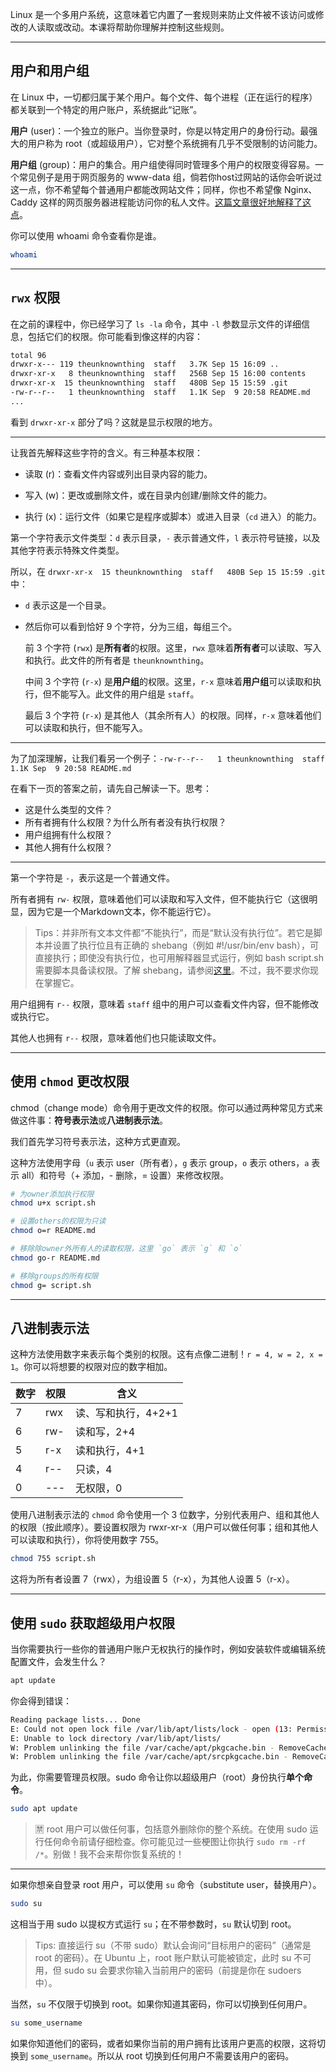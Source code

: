 Linux 是一个多用户系统，这意味着它内置了一套规则来防止文件被不该访问或修改的人读取或改动。本课将帮助你理解并控制这些规则。

---

## 用户和用户组

在 Linux 中，一切都归属于某个用户。每个文件、每个进程（正在运行的程序）都关联到一个特定的用户账户，系统据此“记账”。

**用户** (user)：一个独立的账户。当你登录时，你是以特定用户的身份行动。最强大的用户称为 root（或超级用户），它对整个系统拥有几乎不受限制的访问能力。

**用户组** (group)：用户的集合。用户组使得同时管理多个用户的权限变得容易。一个常见例子是用于网页服务的 www-data 组，倘若你host过网站的话你会听说过这一点，你不希望每个普通用户都能改网站文件；同样，你也不希望像 Nginx、Caddy 这样的网页服务器进程能访问你的私人文件。[这篇文章很好地解释了这点](https://askubuntu.com/questions/873839/what-is-the-www-data-user)。

你可以使用 whoami 命令查看你是谁。

```bash
whoami
```

---

## `rwx` 权限

在之前的课程中，你已经学习了 `ls -la` 命令，其中 `-l` 参数显示文件的详细信息，包括它们的权限。你可能看到像这样的内容：

```bash
total 96
drwxr-x--- 119 theunknownthing  staff   3.7K Sep 15 16:09 ..
drwxr-xr-x   8 theunknownthing  staff   256B Sep 15 16:00 contents
drwxr-xr-x  15 theunknownthing  staff   480B Sep 15 15:59 .git
-rw-r--r--   1 theunknownthing  staff   1.1K Sep  9 20:58 README.md
...
```

看到 `drwxr-xr-x` 部分了吗？这就是显示权限的地方。

---

让我首先解释这些字符的含义。有三种基本权限：

- 读取 (r)：查看文件内容或列出目录内容的能力。

- 写入 (w)：更改或删除文件，或在目录内创建/删除文件的能力。

- 执行 (x)：运行文件（如果它是程序或脚本）或进入目录（`cd` 进入）的能力。

第一个字符表示文件类型：`d` 表示目录，`-` 表示普通文件，`l` 表示符号链接，以及其他字符表示特殊文件类型。

所以，在 `drwxr-xr-x  15 theunknownthing  staff   480B Sep 15 15:59 .git` 中：

- `d` 表示这是一个目录。
- 然后你可以看到恰好 9 个字符，分为三组，每组三个。

  前 3 个字符 (`rwx`) 是**所有者**的权限。这里，`rwx` 意味着**所有者**可以读取、写入和执行。此文件的所有者是 `theunknownthing`。

  中间 3 个字符 (`r-x`) 是**用户组**的权限。这里，`r-x` 意味着**用户组**可以读取和执行，但不能写入。此文件的用户组是 `staff`。

  最后 3 个字符 (`r-x`) 是其他人（其余所有人）的权限。同样，`r-x` 意味着他们可以读取和执行，但不能写入。

---

为了加深理解，让我们看另一个例子：`-rw-r--r--   1 theunknownthing  staff   1.1K Sep  9 20:58 README.md`

在看下一页的答案之前，请先自己解读一下。思考：

- 这是什么类型的文件？
- 所有者拥有什么权限？为什么所有者没有执行权限？
- 用户组拥有什么权限？
- 其他人拥有什么权限？

---

第一个字符是 `-`，表示这是一个普通文件。

所有者拥有 `rw-` 权限，意味着他们可以读取和写入文件，但不能执行它（这很明显，因为它是一个Markdown文本，你不能运行它）。

> Tips：并非所有文本文件都“不能执行”，而是“默认没有执行位”。若它是脚本并设置了执行位且有正确的 shebang（例如 #!/usr/bin/env bash），可直接执行；即使没有执行位，也可用解释器显式运行，例如 bash script.sh 需要脚本具备读权限。了解 shebang，请参阅[这里](https://en.wikipedia.org/wiki/Shebang_(Unix))。不过，我不要求你现在掌握它。

用户组拥有 `r--` 权限，意味着 `staff` 组中的用户可以查看文件内容，但不能修改或执行它。

其他人也拥有 `r--` 权限，意味着他们也只能读取文件。

---

## 使用 `chmod` 更改权限

chmod（change mode）命令用于更改文件的权限。你可以通过两种常见方式来做这件事：**符号表示法**或**八进制表示法**。

我们首先学习符号表示法，这种方式更直观。

这种方法使用字母（`u` 表示 user（所有者），`g` 表示 group，`o` 表示 others，`a` 表示 all）和符号（+ 添加，- 删除，= 设置）来修改权限。

```bash
# 为owner添加执行权限
chmod u+x script.sh

# 设置others的权限为只读
chmod o=r README.md

# 移除除owner外所有人的读取权限，这里 `go` 表示 `g` 和 `o`
chmod go-r README.md

# 移除groups的所有权限
chmod g= script.sh
```

---

## 八进制表示法

这种方法使用数字来表示每个类别的权限。这有点像二进制！`r = 4, w = 2, x = 1`。你可以将想要的权限对应的数字相加。

| 数字 | 权限 | 含义                |
| ---- | ---- | ------------------- |
| 7    | rwx  | 读、写和执行，4+2+1 |
| 6    | rw-  | 读和写，2+4         |
| 5    | r-x  | 读和执行，4+1       |
| 4    | r--  | 只读，4             |
| 0    | ---  | 无权限，0           |

使用八进制表示法的 `chmod` 命令使用一个 3 位数字，分别代表用户、组和其他人的权限（按此顺序）。要设置权限为 rwxr-xr-x（用户可以做任何事；组和其他人可以读取和执行），你将使用数字 755。

```bash
chmod 755 script.sh
```

这将为所有者设置 7（rwx），为组设置 5（r-x），为其他人设置 5（r-x）。

---

## 使用 `sudo` 获取超级用户权限

当你需要执行一些你的普通用户账户无权执行的操作时，例如安装软件或编辑系统配置文件，会发生什么？

```bash
apt update
```

你会得到错误：

```bash
Reading package lists... Done
E: Could not open lock file /var/lib/apt/lists/lock - open (13: Permission denied)
E: Unable to lock directory /var/lib/apt/lists/
W: Problem unlinking the file /var/cache/apt/pkgcache.bin - RemoveCaches (13: Permission denied)
W: Problem unlinking the file /var/cache/apt/srcpkgcache.bin - RemoveCaches (13: Permission denied)
```

为此，你需要管理员权限。sudo 命令让你以超级用户（root）身份执行**单个命令**。

```bash
sudo apt update
```

> 🈲 root 用户可以做任何事，包括意外删除你的整个系统。在使用 sudo 运行任何命令前请仔细检查。你可能见过一些梗图让你执行 `sudo rm -rf /*`。别做！我不会来帮你恢复系统的！

---

如果你想亲自登录 root 用户，可以使用 `su` 命令（substitute user，替换用户）。
```bash
sudo su
```

这相当于用 sudo 以提权方式运行 `su`；在不带参数时，`su` 默认切到 root。

> Tips: 直接运行 su（不带 sudo）默认会询问“目标用户的密码”（通常是 root 的密码）。在 Ubuntu 上，root 账户默认可能被锁定，此时 su 不可用，但 sudo su 会要求你输入当前用户的密码（前提是你在 sudoers 中）。

当然，`su` 不仅限于切换到 root。如果你知道其密码，你可以切换到任何用户。

```bash
su some_username
```

如果你知道他们的密码，或者如果你当前的用户拥有比该用户更高的权限，这将切换到 `some_username`。所以从 root 切换到任何用户不需要该用户的密码。